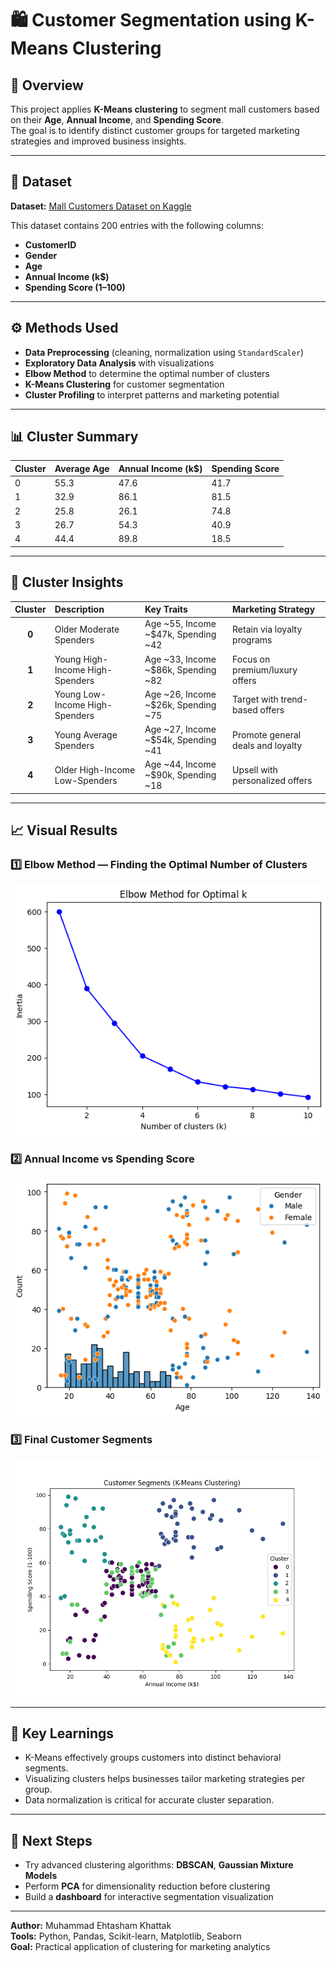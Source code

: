 # 🛍️ Customer Segmentation using K-Means Clustering

## 📘 Overview
This project applies **K-Means clustering** to segment mall customers based on their **Age**, **Annual Income**, and **Spending Score**.  
The goal is to identify distinct customer groups for targeted marketing strategies and improved business insights.

---

## 🧩 Dataset
**Dataset:** [Mall Customers Dataset on Kaggle](https://www.kaggle.com/datasets/vjchoudhary7/customer-segmentation-tutorial)

This dataset contains 200 entries with the following columns:
- **CustomerID**
- **Gender**
- **Age**
- **Annual Income (k$)**
- **Spending Score (1–100)**

---

## ⚙️ Methods Used
- **Data Preprocessing** (cleaning, normalization using `StandardScaler`)
- **Exploratory Data Analysis** with visualizations
- **Elbow Method** to determine the optimal number of clusters
- **K-Means Clustering** for customer segmentation
- **Cluster Profiling** to interpret patterns and marketing potential

---

## 📊 Cluster Summary

| Cluster | Average Age | Annual Income (k$) | Spending Score |
|----------|--------------|-------------------|----------------|
| 0 | 55.3 | 47.6 | 41.7 |
| 1 | 32.9 | 86.1 | 81.5 |
| 2 | 25.8 | 26.1 | 74.8 |
| 3 | 26.7 | 54.3 | 40.9 |
| 4 | 44.4 | 89.8 | 18.5 |

---

## 🧠 Cluster Insights

| Cluster | Description | Key Traits | Marketing Strategy |
|:--:|:--|:--|:--|
| **0** | Older Moderate Spenders | Age ~55, Income ~$47k, Spending ~42 | Retain via loyalty programs |
| **1** | Young High-Income High-Spenders | Age ~33, Income ~$86k, Spending ~82 | Focus on premium/luxury offers |
| **2** | Young Low-Income High-Spenders | Age ~26, Income ~$26k, Spending ~75 | Target with trend-based offers |
| **3** | Young Average Spenders | Age ~27, Income ~$54k, Spending ~41 | Promote general deals and loyalty |
| **4** | Older High-Income Low-Spenders | Age ~44, Income ~$90k, Spending ~18 | Upsell with personalized offers |

---

## 📈 Visual Results

### 1️⃣ Elbow Method — Finding the Optimal Number of Clusters
![Elbow Method](Elbow_Method.png)

### 2️⃣ Annual Income vs Spending Score
![Annual Income vs Spending Score](Annual_Income_Spending_Score.png)

### 3️⃣ Final Customer Segments
![Customer Segments](Customer_Segments.png)

---

## 🧾 Key Learnings
- K-Means effectively groups customers into distinct behavioral segments.  
- Visualizing clusters helps businesses tailor marketing strategies per group.  
- Data normalization is critical for accurate cluster separation.  

---

## 🚀 Next Steps
- Try advanced clustering algorithms: **DBSCAN**, **Gaussian Mixture Models**
- Perform **PCA** for dimensionality reduction before clustering
- Build a **dashboard** for interactive segmentation visualization

---

**Author:** Muhammad Ehtasham Khattak  
**Tools:** Python, Pandas, Scikit-learn, Matplotlib, Seaborn  
**Goal:** Practical application of clustering for marketing analytics
